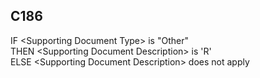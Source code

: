## C186
IF &lt;Supporting Document Type&gt; is "Other"  
  THEN &lt;Supporting Document Description&gt; is 'R'  
  ELSE &lt;Supporting Document Description&gt; does not apply
